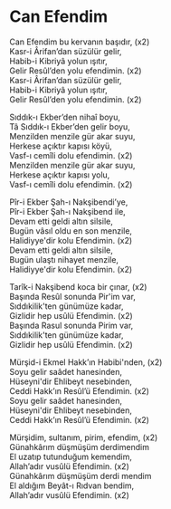 # Can Efendim

Can Efendim bu kervanın başıdır, (x2)  
Kasr-i Ârifan’dan süzülür gelir,  
Habib-i Kibriyâ yolun ışıtır,  
Gelir Resûl’den yolu efendimin. (x2)  
Kasr-i Ârifan’dan süzülür gelir,  
Habib-i Kibriyâ yolun ışıtır,  
Gelir Resûl’den yolu efendimin. (x2)

Sıddık-ı Ekber’den nihaî boyu,  
Tâ Sıddık-ı Ekber’den gelir boyu,  
Menzilden menzile gür akar suyu,  
Herkese açıktır kapısı köyü,  
Vasf-ı cemîli dolu efendimin. (x2)  
Menzilden menzile gür akar suyu,  
Herkese açıktır kapısı yolu,  
Vasf-ı cemîli dolu efendimin. (x2) 
  
Pîr-i Ekber Şah-ı Nakşibendi’ye,  
Pîr-i Ekber Şah-ı Nakşibend ile,  
Devam etti geldi altın silsile,  
Bugün vâsıl oldu en son menzile,  
Halidiyye'dir kolu Efendimin. (x2)  
Devam etti geldi altın silsile,  
Bugün ulaştı nihayet menzile,  
Halidiyye'dir kolu Efendimin. (x2)  
  
Tarîk-i Nakşibend koca bir çınar, (x2)  
Başında Resûl sonunda Pir'im var,  
Sıddıkilik'ten günümüze kadar,  
Gizlidir hep usûlü Efendimin. (x2)   
Başında Rasul sonunda Pirim var,  
Sıddıkilik'ten günümüze kadar,  
Gizlidir hep usûlü Efendimin. (x2)  
  
Mürşid-i Ekmel Hakk’ın Habibi'nden, (x2)  
Soyu gelir saâdet hanesinden,  
Hüseyni'dir Ehlibeyt nesebinden,  
Ceddi Hakk’ın Resûl’ü Efendimin. (x2)  
Soyu gelir saâdet hanesinden,  
Hüseyni'dir Ehlibeyt nesebinden,  
Ceddi Hakk’ın Resûl’ü Efendimin. (x2)  
  
Mürşidim, sultanım, pirim, efendim, (x2)  
Günahkârım düşmüşüm derdimendim  
El uzatıp tutunduğum kemendim,  
Allah’adır vusûlü Efendimin. (x2)  
Günahkârım düşmüşüm derdi mendim  
El aldığım Beyât-ı Rıdvan bendim,  
Allah’adır vusûlü Efendimin. (x2)  
